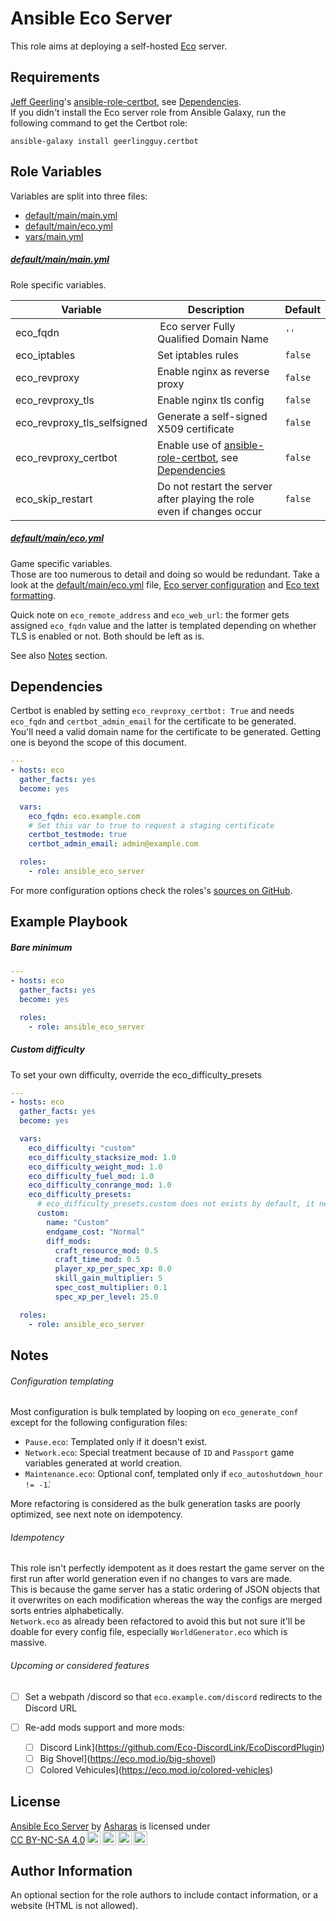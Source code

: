 Ansible Eco Server
=========

This role aims at deploying a self-hosted [Eco](https://play.eco/) server.  


Requirements
------------

[Jeff Geerling](https://www.jeffgeerling.com/)'s [ansible-role-certbot](https://galaxy.ansible.com/geerlingguy/certbot), see [Dependencies](#Dependencies).  
If you didn't install the Eco server role from Ansible Galaxy, run the following command to get the Certbot role:  
```
ansible-galaxy install geerlingguy.certbot
```  

Role Variables
--------------  
Variables are split into three files:  
- [default/main/main.yml](default/main/main.yml)   
- [default/main/eco.yml](default/main/eco.yml)  
- [vars/main.yml](vars/main.yml)  

##### [default/main/main.yml](default/main/main.yml)  
Role specific variables.


| Variable | Description | Default |
| --- | --- | --- |
| eco_fqdn | Eco server Fully Qualified Domain Name | `''` |
| eco_iptables | Set iptables rules | `false` |
| eco_revproxy | Enable nginx as reverse proxy | `false` |
| eco_revproxy_tls | Enable nginx tls config | `false` |
| eco_revproxy_tls_selfsigned | Generate a self-signed X509 certificate | `false` |
| eco_revproxy_certbot | Enable use of [ansible-role-certbot](https://galaxy.ansible.com/geerlingguy/certbot), see [Dependencies](#Dependencies) | `false` |
| eco_skip_restart | Do not restart the server after playing the role even if changes occur | `false` |  

##### [default/main/eco.yml](default/main/eco.yml)
Game specific variables.  
Those are too numerous to detail and doing so would be redundant. Take a look at the [default/main/eco.yml](default/main/eco.yml) file, [Eco server configuration](https://wiki.play.eco/en/Server_Configuration) and [Eco text formatting](https://nodecraft.com/support/games/eco/adding-formatting-and-colors-to-the-server-name-for-your-eco-server).  

Quick note on `eco_remote_address` and `eco_web_url`: the former gets assigned `eco_fqdn` value and the latter is templated depending on whether TLS is enabled or not. Both should be left as is.

See also [Notes](#Notes) section.


Dependencies
------------

Certbot is enabled by setting `eco_revproxy_certbot: True` and needs `eco_fqdn` and `certbot_admin_email` for the certificate to be generated.  
You'll need a valid domain name for the certificate to be generated. Getting one is beyond the scope of this document.

```yaml
---
- hosts: eco
  gather_facts: yes
  become: yes

  vars:
    eco_fqdn: eco.example.com
    # Set this var to true to request a staging certificate
    certbot_testmode: true
    certbot_admin_email: admin@example.com

  roles:
    - role: ansible_eco_server
```

For more configuration options check the roles's [sources on GitHub](https://github.com/geerlingguy/ansible-role-certbot).  


Example Playbook
----------------
##### Bare minimum
```yaml
---
- hosts: eco
  gather_facts: yes
  become: yes

  roles:
    - role: ansible_eco_server
```  

##### Custom difficulty  
To set your own difficulty, override the eco_difficulty_presets

```yaml  
---
- hosts: eco
  gather_facts: yes
  become: yes

  vars:
    eco_difficulty: "custom"
    eco_difficulty_stacksize_mod: 1.0
    eco_difficulty_weight_mod: 1.0
    eco_difficulty_fuel_mod: 1.0
    eco_difficulty_conrange_mod: 1.0
    eco_difficulty_presets:
      # eco_difficulty_presets.custom does not exists by default, it needs to be fully set in order to be used
      custom:
        name: "Custom"
        endgame_cost: "Normal"
        diff_mods:
          craft_resource_mod: 0.5
          craft_time_mod: 0.5
          player_xp_per_spec_xp: 0.0
          skill_gain_multiplier: 5
          spec_cost_multiplier: 0.1
          spec_xp_per_level: 25.0

  roles:
    - role: ansible_eco_server
```
Notes
-----

###### Configuration templating  
Most configuration is bulk templated by looping on `eco_generate_conf` except for the following configuration files:  
- `Pause.eco`: Templated only if it doesn't exist.  
- `Network.eco`: Special treatment because of `ID` and `Passport` game variables generated at world creation.  
- `Maintenance.eco`: Optional conf, templated only if `eco_autoshutdown_hour != -1̀`.  

More refactoring is considered as the bulk generation tasks are poorly optimized, see next note on idempotency.  

###### Idempotency
This role isn't perfectly idempotent as it does restart the game server on the first run after world generation even if no changes to vars are made.  
This is because the game server has a static ordering of JSON objects that it overwrites on each modification whereas the way the configs are merged sorts entries alphabetically.   
`Network.eco` as already been refactored to avoid this but not sure it'll be doable for every config file, especially `WorldGenerator.eco` which is massive.

###### Upcoming or considered features  
- [ ] Set a webpath /discord so that `eco.example.com/discord` redirects to the Discord URL  

- [ ] Re-add mods support and more mods:  
  - [ ] Discord Link](https://github.com/Eco-DiscordLink/EcoDiscordPlugin)  
  - [ ] Big Shovel](https://eco.mod.io/big-shovel)
  - [ ] Colored Vehicules](https://eco.mod.io/colored-vehicles)  

License
-------

 <p xmlns:cc="http://creativecommons.org/ns#" xmlns:dct="http://purl.org/dc/terms/"><a property="dct:title" rel="cc:attributionURL" href="https://gitlab.com/Asharas/ansible-eco-server">Ansible Eco Server</a> by <a rel="cc:attributionURL dct:creator" property="cc:attributionName" href="https://gitlab.com/Asharas">Asharas</a> is licensed under <a href="http://creativecommons.org/licenses/by-nc-sa/4.0/?ref=chooser-v1" target="_blank" rel="license noopener noreferrer" style="display:inline-block;">CC BY-NC-SA 4.0<img style="height:22px!important;margin-left:3px;vertical-align:text-bottom;" src="https://mirrors.creativecommons.org/presskit/icons/cc.svg?ref=chooser-v1"><img style="height:22px!important;margin-left:3px;vertical-align:text-bottom;" src="https://mirrors.creativecommons.org/presskit/icons/by.svg?ref=chooser-v1"><img style="height:22px!important;margin-left:3px;vertical-align:text-bottom;" src="https://mirrors.creativecommons.org/presskit/icons/nc.svg?ref=chooser-v1"><img style="height:22px!important;margin-left:3px;vertical-align:text-bottom;" src="https://mirrors.creativecommons.org/presskit/icons/sa.svg?ref=chooser-v1"></a></p>

Author Information
------------------

An optional section for the role authors to include contact information, or a website (HTML is not allowed).
